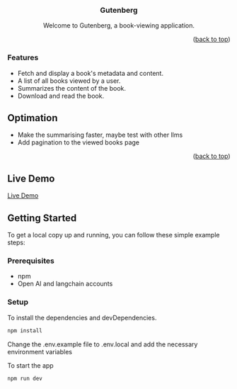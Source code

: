 <a name="readme-top"></a>

<br />
<div align="center">
  

  <h3 align="center">Gutenberg</h3>

  <p align="center">
    Welcome to Gutenberg, a book-viewing application.  </p>
</div>


<p align="right">(<a href="#readme-top">back to top</a>)</p>

### Features

- Fetch and display a book's metadata and content.
- A list of all books viewed by a user.
- Summarizes the content of the book.
- Download and read the book.

## Optimation
- Make the summarising faster, maybe test with other llms
- Add pagination to the viewed books page

<p align="right">(<a href="#readme-top">back to top</a>)</p>

## Live Demo

[Live Demo](https://ebooks-analysis.onrender.com/)

<!-- GETTING STARTED --> 
## Getting Started

To get a local copy up and running, you can follow these simple example steps:

### Prerequisites

- npm
- Open AI and langchain accounts

### Setup



To install the dependencies and devDependencies.

```sh
npm install
```
Change the .env.example file to .env.local and add the necessary environment variables

To start the app 

```sh
npm run dev
```




